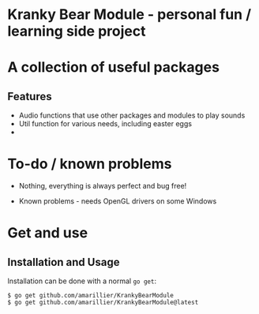 # Kranky Bear Module - personal fun / learning side project
# A collection of useful packages


## Features

* Audio functions that use other packages and modules to play sounds
* Util function for various needs, including easter eggs
*

# To-do / known problems
* Nothing, everything is always perfect and bug free!
- Known problems - needs OpenGL drivers on some Windows


# Get and use
## Installation and Usage

Installation can be done with a normal `go get`:

```
$ go get github.com/amarillier/KrankyBearModule
$ go get github.com/amarillier/KrankyBearModule@latest
```
